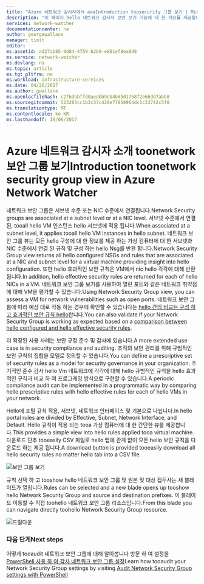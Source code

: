 ```yaml
---
title: "Azure 네트워크 감시자에서 aaaIntroduction toosecurity 그룹 보기 | Microsoft Docs"
description: "이 페이지 hello 네트워크 감시자 보안 보기 기능에 대 한 개요를 제공합니다."
services: network-watcher
documentationcenter: na
author: georgewallace
manager: timlt
editor: 
ms.assetid: ad27ab85-9d84-4759-b2b9-e861ef8ea8d8
ms.service: network-watcher
ms.devlang: na
ms.topic: article
ms.tgt_pltfrm: na
ms.workload: infrastructure-services
ms.date: 04/26/2017
ms.author: gwallace
ms.openlocfilehash: c2f6dbbffd0aedbb9db4b69d1758f2e66dd7abb8
ms.sourcegitcommit: 523283cc1b3c37c428e77850964dc1c33742c5f0
ms.translationtype: MT
ms.contentlocale: ko-KR
ms.lasthandoff: 10/06/2017
---
```

# <a name="introduction-toonetwork-security-group-view-in-azure-network-watcher"></a><span data-ttu-id="ef13f-103">Azure 네트워크 감시자 소개 toonetwork 보안 그룹 보기</span><span class="sxs-lookup"><span data-stu-id="ef13f-103">Introduction toonetwork security group view in Azure Network Watcher</span></span>

<span data-ttu-id="ef13f-104">네트워크 보안 그룹은 서브넷 수준 또는 NIC 수준에서 연결됩니다.</span><span class="sxs-lookup"><span data-stu-id="ef13f-104">Network Security groups are associated at a subnet level or at a NIC level.</span></span> <span data-ttu-id="ef13f-105">서브넷 수준에서 연결 된, tooall hello VM 인스턴스 hello 서브넷에 적용 됩니다.</span><span class="sxs-lookup"><span data-stu-id="ef13f-105">When associated at a subnet level, it applies tooall hello VM instances in hello subnet.</span></span> <span data-ttu-id="ef13f-106">네트워크 보안 그룹 뷰는 모든 hello 구성에 대 한 정보를 제공 하는 가상 컴퓨터에 대 한 서브넷과 NIC 수준에서 연결 된 규칙 및 구성 하는 hello Nsg를 반환 합니다.</span><span class="sxs-lookup"><span data-stu-id="ef13f-106">Network Security Group view returns all hello configured NSGs and rules that are associated at a NIC and subnet level for a virtual machine providing insight into hello configuration.</span></span> <span data-ttu-id="ef13f-107">또한 hello 효과적인 보안 규칙은 VM에서 nic hello 각각에 대해 반환 됩니다.</span><span class="sxs-lookup"><span data-stu-id="ef13f-107">In addition, hello effective security rules are returned for each of hello NICs in a VM.</span></span> <span data-ttu-id="ef13f-108">네트워크 보안 그룹 보기를 사용하여 열린 포트와 같은 네트워크 취약점에 대해 VM을 평가할 수 있습니다.</span><span class="sxs-lookup"><span data-stu-id="ef13f-108">Using Network Security Group view, you can assess a VM for network vulnerabilities such as open ports.</span></span> <span data-ttu-id="ef13f-109">네트워크 보안 그룹에 따라 예상 대로 작동 하는 경우에 확인할 수 있습니다는 [hello 간의 비교는 구성 하 고 효과적인 보안 규칙 hello](network-watcher-nsg-auditing-powershell.md)합니다.</span><span class="sxs-lookup"><span data-stu-id="ef13f-109">You can also validate if your Network Security Group is working as expected based on a [comparison between hello configured and hello effective security rules](network-watcher-nsg-auditing-powershell.md).</span></span>

<span data-ttu-id="ef13f-110">더 확장된 사용 사례는 보안 규정 준수 및 감사에 있습니다.</span><span class="sxs-lookup"><span data-stu-id="ef13f-110">A more extended use case is in security compliance and auditing.</span></span> <span data-ttu-id="ef13f-111">조직의 보안 관리를 위해 규범적인 보안 규칙의 집합을 모델로 정의할 수 있습니다.</span><span class="sxs-lookup"><span data-stu-id="ef13f-111">You can define a prescriptive set of security rules as a model for security governance in your organization.</span></span> <span data-ttu-id="ef13f-112">주기적인 준수 감사 hello Vm 네트워크에 각각에 대해 hello 규범적인 규칙을 hello 효과적인 규칙과 비교 하 여 프로그래밍 방식으로 구현할 수 있습니다.</span><span class="sxs-lookup"><span data-stu-id="ef13f-112">A periodic compliance audit can be implemented in a programmatic way by comparing hello prescriptive rules with hello effective rules for each of hello VMs in your network.</span></span>

<span data-ttu-id="ef13f-113">Hello에 포털 규칙 적용, 서브넷, 네트워크 인터페이스 및 기본으로 나뉩니다.</span><span class="sxs-lookup"><span data-stu-id="ef13f-113">In hello portal rules are divided by Effective, Subnet, Network Interface, and Default.</span></span> <span data-ttu-id="ef13f-114">Hello 규칙이 적용 되는 tooa 가상 컴퓨터에 대 한 간단한 뷰를 제공합니다.</span><span class="sxs-lookup"><span data-stu-id="ef13f-114">This provides a simple view into hello rules applied tooa virtual machine.</span></span> <span data-ttu-id="ef13f-115">다운로드 단추 tooeasily CSV 파일로 hello 탭에 관계 없이 모든 hello 보안 규칙을 다운로드 하는 제공 됩니다.</span><span class="sxs-lookup"><span data-stu-id="ef13f-115">A download button is provided tooeasily download all hello security rules no matter hello tab into a CSV file.</span></span>

![보안 그룹 보기][1]

<span data-ttu-id="ef13f-117">규칙 선택 하 고 tooshow hello 네트워크 보안 그룹 및 원본 및 대상 접두사는 새 블레이드가 열립니다.</span><span class="sxs-lookup"><span data-stu-id="ef13f-117">Rules can be selected and a new blade opens up tooshow hello Network Security Group and source and destination prefixes.</span></span> <span data-ttu-id="ef13f-118">이 블레이드 이동할 수 직접 toohello 네트워크 보안 그룹 리소스입니다.</span><span class="sxs-lookup"><span data-stu-id="ef13f-118">From this blade you can navigate directly toohello Network Security Group resource.</span></span>

![드릴다운][2]

### <a name="next-steps"></a><span data-ttu-id="ef13f-120">다음 단계</span><span class="sxs-lookup"><span data-stu-id="ef13f-120">Next steps</span></span>

<span data-ttu-id="ef13f-121">어떻게 tooaudit 네트워크 보안 그룹에 대해 알아봅니다 방문 하 여 설정을 [PowerShell 사용 하 여 감사 네트워크 보안 그룹 설정](network-watcher-nsg-auditing-powershell.md)</span><span class="sxs-lookup"><span data-stu-id="ef13f-121">Learn how tooaudit your Network Security Group settings by visiting [Audit Network Security Group settings with PowerShell](network-watcher-nsg-auditing-powershell.md)</span></span>

[1]: ./media/network-watcher-security-group-view-overview/securitygroupview.png
[2]: ./media/network-watcher-security-group-view-overview/figure1.png









